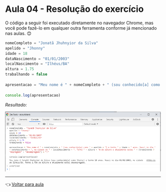 # Aula 04 - Resolução do exercício

O código a seguir foi executado diretamente no navegador Chrome, mas você pode fazê-lo em qualquer outra ferramenta conforme já mencionado nas aulas. 😊

```javascript
nomeCompleto = "Jonatã Jhuhnyior da Silva"
apelido = "Jhonny"
idade = 18
dataNascimento = "01/01/2003"
localNascimento = "Ilhéus/BA"
altura = 1.75
trabalhando = false

apresentacao = "Meu nome é " + nomeCompleto + " (sou conhecido[a] como " + apelido + ") e tenho " + idade + " anos. Nasci no dia " + dataNascimento + ", na cidade de " + localNascimento + ". Tenho " + altura + "m de altura e atualmente estou " + (trabalhando ? "empregado" : "desempregado") + "."

console.log(apresentacao)
```

_Resultado:_

![resolucao](img/resolucao.png)

---
👈 [Voltar para aula](aula.md)